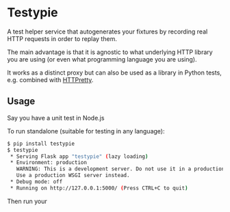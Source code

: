 # Testypie

A test helper service that autogenerates your fixtures by recording real HTTP
requests in order to replay them.

The main advantage is that it is agnostic to what underlying HTTP library you
are using (or even what programming language you are using).

It works as a distinct proxy but can also be used as a library in Python tests,
e.g. combined with [HTTPretty](https://github.com/gabrielfalcao/HTTPretty).

## Usage

Say you have a unit test in Node.js

To run standalone (suitable for testing in any language):

```bash
$ pip install testypie
$ testypie
 * Serving Flask app "testypie" (lazy loading)
 * Environment: production
   WARNING: This is a development server. Do not use it in a production deployment.
   Use a production WSGI server instead.
 * Debug mode: off
 * Running on http://127.0.0.1:5000/ (Press CTRL+C to quit)
```

Then run your